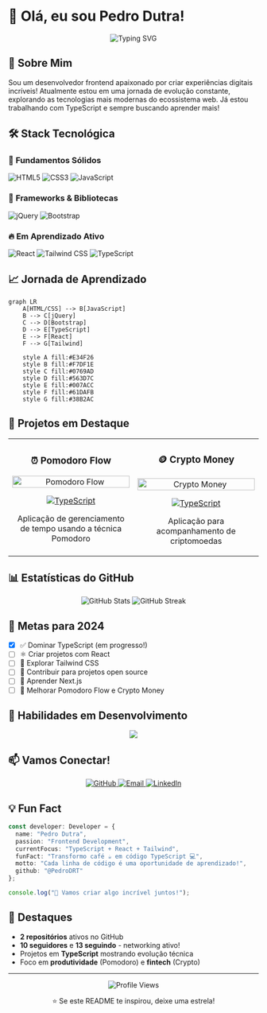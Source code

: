 # 🚀 Olá, eu sou Pedro Dutra!

<div align="center">
  <img src="https://readme-typing-svg.herokuapp.com?font=Fira+Code&weight=500&size=28&pause=1000&color=6366F1&center=true&vCenter=true&width=600&height=100&lines=Frontend+Developer;TypeScript+Enthusiast;Code+Creator" alt="Typing SVG" />
</div>

## 🎯 Sobre Mim

Sou um desenvolvedor frontend apaixonado por criar experiências digitais incríveis! Atualmente estou em uma jornada de evolução constante, explorando as tecnologias mais modernas do ecossistema web. Já estou trabalhando com TypeScript e sempre buscando aprender mais!

## 🛠️ Stack Tecnológica

### 🎨 **Fundamentos Sólidos**
![HTML5](https://img.shields.io/badge/HTML5-E34F26?style=for-the-badge&logo=html5&logoColor=white)
![CSS3](https://img.shields.io/badge/CSS3-1572B6?style=for-the-badge&logo=css3&logoColor=white)
![JavaScript](https://img.shields.io/badge/JavaScript-F7DF1E?style=for-the-badge&logo=javascript&logoColor=black)

### 🚀 **Frameworks & Bibliotecas**
![jQuery](https://img.shields.io/badge/jQuery-0769AD?style=for-the-badge&logo=jquery&logoColor=white)
![Bootstrap](https://img.shields.io/badge/Bootstrap-563D7C?style=for-the-badge&logo=bootstrap&logoColor=white)

### 🔥 **Em Aprendizado Ativo**
![React](https://img.shields.io/badge/React-20232A?style=for-the-badge&logo=react&logoColor=61DAFB)
![Tailwind CSS](https://img.shields.io/badge/Tailwind_CSS-38B2AC?style=for-the-badge&logo=tailwind-css&logoColor=white)
![TypeScript](https://img.shields.io/badge/TypeScript-007ACC?style=for-the-badge&logo=typescript&logoColor=white)

## 📈 Jornada de Aprendizado

```mermaid
graph LR
    A[HTML/CSS] --> B[JavaScript]
    B --> C[jQuery]
    C --> D[Bootstrap]
    D --> E[TypeScript]
    E --> F[React]
    F --> G[Tailwind]
    
    style A fill:#E34F26
    style B fill:#F7DF1E
    style C fill:#0769AD
    style D fill:#563D7C
    style E fill:#007ACC
    style F fill:#61DAFB
    style G fill:#38B2AC
```

## 🎨 Projetos em Destaque

<table>
  <tr>
    <td width="50%">
      <h3 align="center">⏰ Pomodoro Flow</h3>
      <p align="center">
        <a href="https://github.com/PedroDRT/pomodoro-flow" target="_blank">
          <img src="https://via.placeholder.com/400x200/007ACC/ffffff?text=Pomodoro+Flow" width="100%" alt="Pomodoro Flow"/>
        </a>
        <p align="center">
          <a href="https://github.com/PedroDRT/pomodoro-flow" target="_blank">
            <img src="https://img.shields.io/badge/TypeScript-007ACC?style=for-the-badge&logo=typescript&logoColor=white" alt="TypeScript"/>
          </a>
        </p>
        <p align="center">Aplicação de gerenciamento de tempo usando a técnica Pomodoro</p>
      </p>
    </td>
    <td width="50%">
      <h3 align="center">🪙 Crypto Money</h3>
      <p align="center">
        <a href="https://github.com/PedroDRT/crypto-money" target="_blank">
          <img src="https://via.placeholder.com/400x200/F7931A/ffffff?text=Crypto+Money" width="100%" alt="Crypto Money"/>
        </a>
        <p align="center">
          <a href="https://github.com/PedroDRT/crypto-money" target="_blank">
            <img src="https://img.shields.io/badge/TypeScript-007ACC?style=for-the-badge&logo=typescript&logoColor=white" alt="TypeScript"/>
          </a>
        </p>
        <p align="center">Aplicação para acompanhamento de criptomoedas</p>
      </p>
    </td>
  </tr>
</table>

## 📊 Estatísticas do GitHub

<div align="center">
  <img src="https://github-readme-stats.vercel.app/api?username=PedroDRT&show_icons=true&theme=radical" alt="GitHub Stats" />
  <img src="https://github-readme-streak-stats.herokuapp.com/?user=PedroDRT&theme=radical" alt="GitHub Streak" />
</div>

## 🎯 Metas para 2024

- [x] ✅ Dominar TypeScript (em progresso!)
- [ ] ⚛️ Criar projetos com React
- [ ] 🎨 Explorar Tailwind CSS
- [ ] 🔗 Contribuir para projetos open source
- [ ] 🚀 Aprender Next.js
- [ ] 🎯 Melhorar Pomodoro Flow e Crypto Money

## 🚀 Habilidades em Desenvolvimento

<div align="center">
  <img src="https://skillicons.dev/icons?i=react,typescript,tailwind,nextjs,nodejs,git,figma" />
</div>

## 📫 Vamos Conectar!

<div align="center">
  <a href="https://github.com/PedroDRT">
    <img src="https://img.shields.io/badge/GitHub-100000?style=for-the-badge&logo=github&logoColor=white" alt="GitHub"/>
  </a>
  <a href="mailto:seu.email@exemplo.com">
    <img src="https://img.shields.io/badge/Email-D14836?style=for-the-badge&logo=gmail&logoColor=white" alt="Email"/>
  </a>
  <a href="https://linkedin.com/in/seu-perfil">
    <img src="https://img.shields.io/badge/LinkedIn-0077B5?style=for-the-badge&logo=linkedin&logoColor=white" alt="LinkedIn"/>
  </a>
</div>

## 💡 Fun Fact

```typescript
const developer: Developer = {
  name: "Pedro Dutra",
  passion: "Frontend Development",
  currentFocus: "TypeScript + React + Tailwind",
  funFact: "Transformo café ☕ em código TypeScript 💻",
  motto: "Cada linha de código é uma oportunidade de aprendizado!",
  github: "@PedroDRT"
};

console.log("🚀 Vamos criar algo incrível juntos!");
```

## 🌟 Destaques

- **2 repositórios** ativos no GitHub
- **10 seguidores** e **13 seguindo** - networking ativo!
- Projetos em **TypeScript** mostrando evolução técnica
- Foco em **produtividade** (Pomodoro) e **fintech** (Crypto)

---

<div align="center">
  <img src="https://komarev.com/ghpvc/?username=PedroDRT&style=flat-square&color=blue" alt="Profile Views"/>
  
  ⭐ Se este README te inspirou, deixe uma estrela!
</div>
